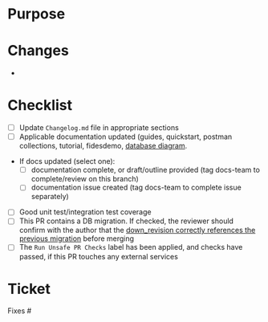 
# Purpose

# Changes
-

# Checklist
- [ ] Update `Changelog.md` file in appropriate sections
- [ ] Applicable documentation updated (guides, quickstart, postman collections, tutorial, fidesdemo, [database diagram](https://github.com/ethyca/fidesops/blob/main/docs/fidesops/docs/development/update_erd_diagram.md).
- If docs updated (select one):
  - [ ] documentation complete, or draft/outline provided (tag docs-team to complete/review on this branch)
  - [ ] documentation issue created (tag docs-team to complete issue separately)
- [ ] Good unit test/integration test coverage
- [ ] This PR contains a DB migration. If checked, the reviewer should confirm with the author that the [down_revision correctly references the previous migration](https://ethyca.github.io/fidesops/development/contributing_details/#alembic-migrations) before merging
- [ ] The `Run Unsafe PR Checks` label has been applied, and checks have passed, if this PR touches any external services

# Ticket

Fixes #
 
